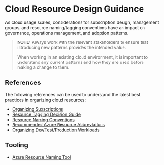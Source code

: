# Cloud Resource Design Guidance

As cloud usage scales, considerations for subscription design, management groups, and resource naming/tagging conventions have an impact on governance, operations management, and adoption patterns.

> **NOTE:** Always work with the relevant stakeholders to ensure that introducing new patterns provides the intended value.
>
> When working in an existing cloud environment, it is important to understand any current patterns and how they are used before making a change to them.

## References

The following references can be used to understand the latest best practices in organizing cloud resources:

* [Organizing Subscriptions](https://learn.microsoft.com/en-us/azure/cloud-adoption-framework/ready/azure-best-practices/organize-subscriptions)
* [Resource Tagging Decision Guide](https://learn.microsoft.com/en-us/azure/cloud-adoption-framework/decision-guides/resource-tagging/)
* [Resource Naming Conventions](https://learn.microsoft.com/en-us/azure/cloud-adoption-framework/ready/azure-best-practices/resource-naming)
* [Recommended Azure Resource Abbreviations](https://learn.microsoft.com/en-us/azure/cloud-adoption-framework/ready/azure-best-practices/resource-abbreviations)
* [Organizing Dev/Test/Production Workloads](https://learn.microsoft.com/en-us/azure/cloud-adoption-framework/ready/enterprise-scale/faq#how-do-we-handle-devtestproduction-workload-landing-zones-in-enterprise-scale-architecture)

## Tooling

* [Azure Resource Naming Tool](https://github.com/microsoft/CloudAdoptionFramework/tree/master/ready/AzNamingTool)
